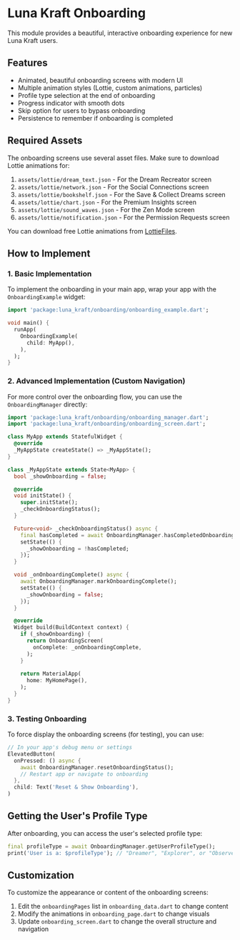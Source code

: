 # Luna Kraft Onboarding

This module provides a beautiful, interactive onboarding experience for new Luna Kraft users.

## Features

- Animated, beautiful onboarding screens with modern UI
- Multiple animation styles (Lottie, custom animations, particles)
- Profile type selection at the end of onboarding
- Progress indicator with smooth dots
- Skip option for users to bypass onboarding
- Persistence to remember if onboarding is completed

## Required Assets

The onboarding screens use several asset files. Make sure to download Lottie animations for:

1. `assets/lottie/dream_text.json` - For the Dream Recreator screen
2. `assets/lottie/network.json` - For the Social Connections screen
3. `assets/lottie/bookshelf.json` - For the Save & Collect Dreams screen
4. `assets/lottie/chart.json` - For the Premium Insights screen
5. `assets/lottie/sound_waves.json` - For the Zen Mode screen
6. `assets/lottie/notification.json` - For the Permission Requests screen

You can download free Lottie animations from [LottieFiles](https://lottiefiles.com/).

## How to Implement

### 1. Basic Implementation

To implement the onboarding in your main app, wrap your app with the `OnboardingExample` widget:

```dart
import 'package:luna_kraft/onboarding/onboarding_example.dart';

void main() {
  runApp(
    OnboardingExample(
      child: MyApp(),
    ),
  );
}
```

### 2. Advanced Implementation (Custom Navigation)

For more control over the onboarding flow, you can use the `OnboardingManager` directly:

```dart
import 'package:luna_kraft/onboarding/onboarding_manager.dart';
import 'package:luna_kraft/onboarding/onboarding_screen.dart';

class MyApp extends StatefulWidget {
  @override
  _MyAppState createState() => _MyAppState();
}

class _MyAppState extends State<MyApp> {
  bool _showOnboarding = false;

  @override
  void initState() {
    super.initState();
    _checkOnboardingStatus();
  }

  Future<void> _checkOnboardingStatus() async {
    final hasCompleted = await OnboardingManager.hasCompletedOnboarding();
    setState(() {
      _showOnboarding = !hasCompleted;
    });
  }

  void _onOnboardingComplete() async {
    await OnboardingManager.markOnboardingComplete();
    setState(() {
      _showOnboarding = false;
    });
  }

  @override
  Widget build(BuildContext context) {
    if (_showOnboarding) {
      return OnboardingScreen(
        onComplete: _onOnboardingComplete,
      );
    }
    
    return MaterialApp(
      home: MyHomePage(),
    );
  }
}
```

### 3. Testing Onboarding

To force display the onboarding screens (for testing), you can use:

```dart
// In your app's debug menu or settings
ElevatedButton(
  onPressed: () async {
    await OnboardingManager.resetOnboardingStatus();
    // Restart app or navigate to onboarding
  },
  child: Text('Reset & Show Onboarding'),
)
```

## Getting the User's Profile Type

After onboarding, you can access the user's selected profile type:

```dart
final profileType = await OnboardingManager.getUserProfileType();
print('User is a: $profileType'); // "Dreamer", "Explorer", or "Observer"
```

## Customization

To customize the appearance or content of the onboarding screens:

1. Edit the `onboardingPages` list in `onboarding_data.dart` to change content
2. Modify the animations in `onboarding_page.dart` to change visuals
3. Update `onboarding_screen.dart` to change the overall structure and navigation 